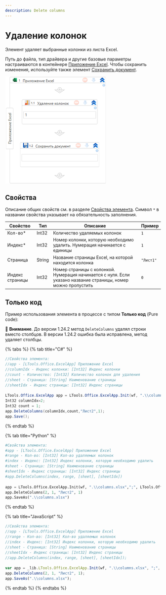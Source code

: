 ```yaml
---
description: Delete columns
---
```


# Удаление колонок

Элемент удаляет выбранные колонки из листа Excel.

Путь до файла, тип драйвера и другие базовые параметры настраиваются в контейнере [Приложение Excel](https://docs.primo-rpa.ru/primo-rpa/g_elements/el_basic/els_excel/el_excel_app). Чтобы сохранить изменения, используйте также элемент [Сохранить документ](https://docs.primo-rpa.ru/primo-rpa/g_elements/el_basic/els_excel/el_excel_save). 

![](<../../../.gitbook/assets1/WFDeleteColumns.png>)


## Свойства

Описание общих свойств см. в разделе [Свойства элемента](https://docs.primo-rpa.ru/primo-rpa/primo-studio/process/elements#svoistva-elementa). Символ `*` в названии свойства указывает на обязательность заполнения.

| Свойство        | Тип    | Описание                                                     | Пример         |
| --------------- | ------ | ------------------------------------------------------------ | -------------- |
| Кол-во\*        | Int32  | Количество удаляемых колонок                                 | `1`            |
| Индекс\*        | Int32  | Номер колонки, которую необходимо удалить. Нумерация начинается с единицы |  `1` |
| Страница        | String | Название страницы Excel, на которой находится колонка        | `"Лист1"`      |
| Индекс страницы | Int32  | Номер страницы с колонкой. Нумерация начинается с нуля. Если указано название страницы, номер можно пропустить | `0` |

## Только код

Пример использования элемента в процессе с типом **Только код** (Pure code):

:small_orange_diamond: **Внимание**. До версии 1.24.2 метод `DeleteColumns` удалял строки вместо столбцов. В версии 1.24.2 ошибка была исправлена, метод удаляет столбцы.

{% tabs %}
{% tab title="C#" %}
```csharp
//Свойства элемента:
//app - [LTools.Office.ExcelApp] Приложение Excel
//columnIdx - Индекс колонки: [Int32] Индекс колонки
//count - Количество: [Int32] Количество колонок для удаления
//sheet - Страница: [String] Наименование страницы
//sheetIdx - Индекс страницы: [Int32] Индекс страницы
		
LTools.Office.ExcelApp app = LTools.Office.ExcelApp.Init(wf, ".\\columns.xlsx", ";", LTools.Office.Model.InteropTypes.DX);
Int32 columnIdx=2;
Int32 count = 1;
app.DeleteColumns(columnIdx,count,"Лист2",1); 
app.Save();
```
{% endtab %}

{% tab title="Python" %}
```python
#Свойства элемента: 
#app - [LTools.Office.ExcelApp] Приложение Excel
#range - Кол-во: [Int32] Кол-во удаляемых колонок
#index - Индекс: [Int32] Индекс колонки, которую необходимо удалить
#sheet - Страница: [String] Наименование страницы
#sheetIdx - Индекс страницы: [Int32] Индекс страницы
#app.DeleteColumns(index, range, [sheet], [sheetIdx])

app = LTools.Office.ExcelApp.Init(wf, ".\\columns.xlsx",";", LTools.Office.Model.InteropTypes.DX)
app.DeleteColumns(2, 1, "Лист2", 1)
app.SaveAs(".\\columns.xlsx")
```
{% endtab %}

{% tab title="JavaScript" %}
```javascript
//Свойства элемента:
//app - [LTools.Office.ExcelApp] Приложение Excel
//range - Кол-во: [Int32] Кол-во удаляемых колонок
//index - Индекс: [Int32] Индекс колонки, которую необходимо удалить
//sheet - Страница: [String] Наименование страницы
//sheetIdx - Индекс страницы: [Int32] Индекс страницы
//app.DeleteColumns(index, range, [sheet], [sheetIdx]);
		
var app = _lib.LTools.Office.ExcelApp.Init(wf, ".\\columns.xlsx", ";", _lib.LTools.Office.Model.InteropTypes.DX);
app.DeleteColumns(2, 1, "Лист2", 1);
app.SaveAs(".\\columns.xlsx");
```
{% endtab %}
{% endtabs %}
